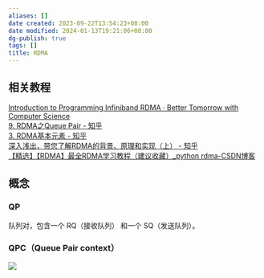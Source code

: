 ```yaml
---
aliases: []
date created: 2023-09-22T13:54:23+08:00
date modified: 2024-01-13T19:21:06+08:00
dg-publish: true
tags: []
title: RDMA
---
```


## 相关教程
[Introduction to Programming Infiniband RDMA · Better Tomorrow with Computer Science](https://insujang.github.io/2020-02-09/introduction-to-programming-infiniband/)  
[9. RDMA之Queue Pair - 知乎](https://zhuanlan.zhihu.com/p/195757767)  
[3. RDMA基本元素 - 知乎](https://zhuanlan.zhihu.com/p/141267386)  
[深入浅出，带您了解RDMA的背景、原理和实现（上） - 知乎](https://zhuanlan.zhihu.com/p/589269799)  
[【精选】【RDMA】最全RDMA学习教程（建议收藏）\_python rdma-CSDN博客](https://blog.csdn.net/zhuoweichen1/article/details/125552390)

## 概念
### QP
队列对，包含一个 RQ（接收队列） 和一个 SQ（发送队列）。
### QPC（Queue Pair context）
![](/img/user/resources/attachments/20231122RDMA.png)
